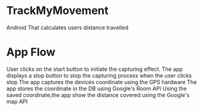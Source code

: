 # TrackMyMovement
Android That calculates users distance travelled

# App Flow
User clicks on the start button to initiate the capturing effect. The app displays a stop button to stop the capturing process 
when the user clicks stop The app captures the devices coordinate using the GPS hardware The app stores the coordinate in the DB using 
Google's Room API Using the saved coordinate,the app show the distance covered using the Google's map API
